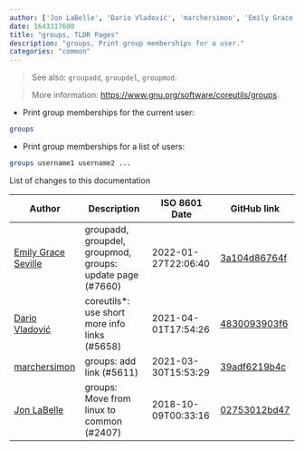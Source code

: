```yaml
---
author: ['Jon LaBelle', 'Dario Vladović', 'marchersimon', 'Emily Grace Seville']
date: 1643317600
title: "groups, TLDR Pages"
description: "groups, Print group memberships for a user."
categories: "common"
---
```

> See also: `groupadd`, `groupdel`, `groupmod`.

> More information: <https://www.gnu.org/software/coreutils/groups>.

- Print group memberships for the current user:

```bash
groups
```

- Print group memberships for a list of users:

```bash
groups username1 username2 ...
```
List of changes to this documentation


Author | Description | ISO 8601 Date | GitHub link
------|-----|-----|-----
[Emily Grace Seville](mailto:emilyseville7cf@gmail.com) | groupadd, groupdel, groupmod, groups: update page (#7660) | 2022-01-27T22:06:40 | [3a104d86764f](https://github.com/tldr-pages/tldr/commit/3a104d86764f1ed69b9f0785f82f00e9dd451d7b)
[Dario Vladović](mailto:d.vladimyr@gmail.com) | coreutils*: use short more info links (#5658) | 2021-04-01T17:54:26 | [4830093903f6](https://github.com/tldr-pages/tldr/commit/4830093903f66ccf3ebbc2ecf477286e45edac59)
[marchersimon](mailto:50295997+marchersimon@users.noreply.github.com) | groups: add link (#5611) | 2021-03-30T15:53:29 | [39adf6219b4c](https://github.com/tldr-pages/tldr/commit/39adf6219b4c01d300f308b6150a330adec384f2)
[Jon LaBelle](mailto:contact@jonlabelle.com) | groups: Move from linux to common (#2407) | 2018-10-09T00:33:16 | [02753012bd47](https://github.com/tldr-pages/tldr/commit/02753012bd4739853271abe6118d5da3f75776c2)

